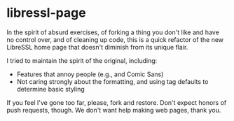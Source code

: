 libressl-page
=============

In the spirit of absurd exercises, of forking a thing you don't like and have no control over, and of cleaning
up code, this is a quick refactor of the new LibreSSL home page that doesn't diminish from its unique flair.

I tried to maintain the spirit of the original, including:

* Features that annoy people (e.g., <blink> and Comic Sans)
* Not caring strongly about the formatting, and using tag defaults to determine basic styling

If you feel I've gone too far, please, fork and restore.  Don't expect honors of push requests, though.
We don't want help making web pages, thank you.
